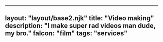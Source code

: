---

layout: "layout/base2.njk"
title: "Video making"
description: "I make super rad videos man dude, my bro."
faIcon: "film"
tags: "services"
---